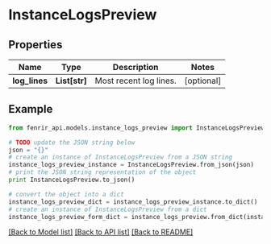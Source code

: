 # InstanceLogsPreview


## Properties

Name | Type | Description | Notes
------------ | ------------- | ------------- | -------------
**log_lines** | **List[str]** | Most recent log lines. | [optional] 

## Example

```python
from fenrir_api.models.instance_logs_preview import InstanceLogsPreview

# TODO update the JSON string below
json = "{}"
# create an instance of InstanceLogsPreview from a JSON string
instance_logs_preview_instance = InstanceLogsPreview.from_json(json)
# print the JSON string representation of the object
print InstanceLogsPreview.to_json()

# convert the object into a dict
instance_logs_preview_dict = instance_logs_preview_instance.to_dict()
# create an instance of InstanceLogsPreview from a dict
instance_logs_preview_form_dict = instance_logs_preview.from_dict(instance_logs_preview_dict)
```
[[Back to Model list]](../README.md#documentation-for-models) [[Back to API list]](../README.md#documentation-for-api-endpoints) [[Back to README]](../README.md)



